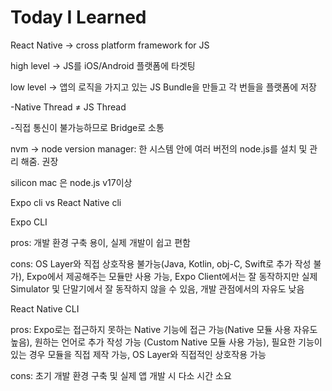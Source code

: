 # Today I Learned
React Native -> cross platform framework for JS

high level → JS를 iOS/Android 플랫폼에 타겟팅

low level → 앱의 로직을 가지고 있는 JS Bundle을 만들고 각 번들을 플랫폼에 저장

-Native Thread ≠ JS Thread

-직접 통신이 불가능하므로 Bridge로 소통

nvm → node version manager: 한 시스템 안에 여러 버전의 node.js를 설치 및 관리 해줌. 권장

silicon mac 은 node.js v17이상

Expo cli vs React Native cli

Expo CLI

pros: 개발 환경 구축 용이, 실제 개발이 쉽고 편함

cons: OS Layer와 직접 상호작용 불가능(Java, Kotlin, obj-C, Swift로 추가 작성 불가),  Expo에서 제공해주는 모듈만 사용 가능, Expo Client에서는 잘 동작하지만 실제 Simulator 및 단말기에서 잘 동작하지 않을 수 있음, 개발 관점에서의 자유도 낮음

React Native CLI

pros: Expo로는 접근하지 못하는 Native 기능에 접근 가능(Native 모듈 사용 자유도 높음), 원하는 언어로 추가 작성 가능 (Custom Native 모듈 사용 가능), 필요한 기능이 있는 경우 모듈을 직접 제작 가능, OS Layer와 직접적인 상호작용 가능

cons: 초기 개발 환경 구축 및 실제 앱 개발 시 다소 시간 소요